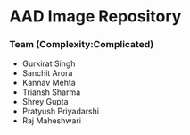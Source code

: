 # AAD Image Repository

### Team (Complexity:Complicated)

-   Gurkirat Singh 
-   Sanchit Arora 
-   Kannav Mehta
-   Triansh Sharma
-   Shrey Gupta
-   Pratyush Priyadarshi
-   Raj Maheshwari
